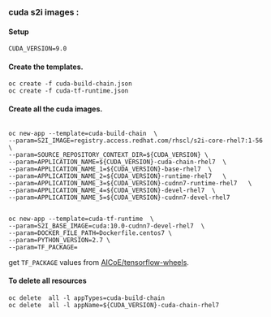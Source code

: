 ### cuda s2i images :

#### Setup 
```
CUDA_VERSION=9.0
```

#### Create the templates.
```
oc create -f cuda-build-chain.json
oc create -f cuda-tf-runtime.json
```

#### Create all the cuda images.
```

oc new-app --template=cuda-build-chain  \
--param=S2I_IMAGE=registry.access.redhat.com/rhscl/s2i-core-rhel7:1-56  \
--param=SOURCE_REPOSITORY_CONTEXT_DIR=${CUDA_VERSION} \
--param=APPLICATION_NAME=${CUDA_VERSION}-cuda-chain-rhel7  \
--param=APPLICATION_NAME_1=${CUDA_VERSION}-base-rhel7  \
--param=APPLICATION_NAME_2=${CUDA_VERSION}-runtime-rhel7   \
--param=APPLICATION_NAME_3=${CUDA_VERSION}-cudnn7-runtime-rhel7   \
--param=APPLICATION_NAME_4=${CUDA_VERSION}-devel-rhel7  \
--param=APPLICATION_NAME_5=${CUDA_VERSION}-cudnn7-devel-rhel7 
```

```

oc new-app --template=cuda-tf-runtime  \
--param=S2I_BASE_IMAGE=cuda:10.0-cudnn7-devel-rhel7  \
--param=DOCKER_FILE_PATH=Dockerfile.centos7 \
--param=PYTHON_VERSION=2.7 \
--param=TF_PACKAGE=

```
get `TF_PACKAGE` values from [AICoE/tensorflow-wheels](https://github.com/AICoE/tensorflow-wheels/releases).

#### To delete all resources
```
oc delete  all -l appTypes=cuda-build-chain
oc delete  all -l appName=${CUDA_VERSION}-cuda-chain-rhel7

```


